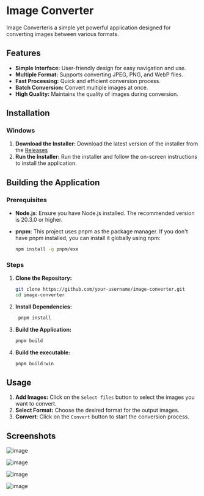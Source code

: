 # Image Converter

Image Converteris a simple yet powerful application designed for converting images between various formats.

## Features

- **Simple Interface:** User-friendly design for easy navigation and use.
- **Multiple Format:** Supports converting JPEG, PNG, and WebP files.
- **Fast Processing:** Quick and efficient conversion process.
- **Batch Conversion:** Convert multiple images at once.
- **High Quality:** Maintains the quality of images during conversion.

## Installation

### Windows

1. **Download the Installer:** Download the latest version of the installer from the [Releases](https://github.com/dariomnalerio/image-converter/releases)
2. **Run the Installer:** Run the installer and follow the on-screen instructions to install the application.

## Building the Application

### Prerequisites

- **Node.js**: Ensure you have Node.js installed. The recommended version is 20.3.0 or higher.
  
- **pnpm**: This project uses pnpm as the package manager. If you don't have pnpm installed, you can install it globally using npm:
  ```bash
  npm install -g pnpm/exe

### Steps

1. **Clone the Repository:**
   ```bash
   git clone https://github.com/your-username/image-converter.git
   cd image-converter

2. **Install Dependencies:**
   ```bash
    pnpm install
    ```
3. **Build the Application:**
    ```bash
    pnpm build
    ```
4. **Build the executable:**
    ```bash
    pnpm build:win
    ```

## Usage

1. **Add Images:** Click on the `Select files` button to select the images you want to convert.
2. **Select Format:** Choose the desired format for the output images.
3. **Convert**: Click on the `Convert` button to start the conversion process.

## Screenshots

![image](/public/app.png)

![image](/public/app_1.png)

![image](/public/app_2.png)

![image](/public/app_3.png)

